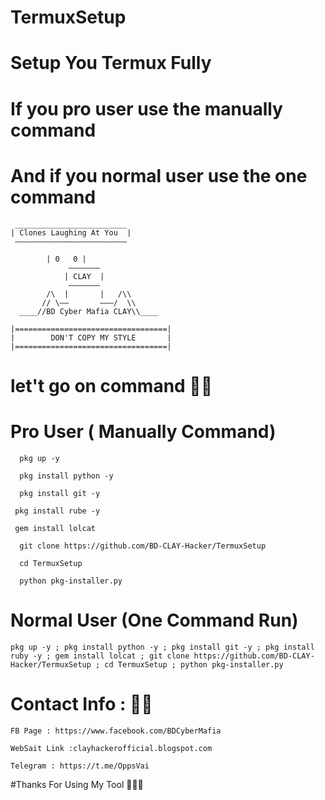 # TermuxSetup
# Setup You Termux Fully
# If you pro user use the manually command
# And if you normal user use the one command

	 _________________________
	| Clones Laughing At You  |
	 —————————————————————————

	        | 0   0 |
                 ———————
                | CLAY  | 
                 ———————
            /\  |       |   /\\
           // \——       ———/  \\ 
      ____//BD Cyber Mafia CLAY\\____

    |==================================|
    |        DON'T COPY MY STYLE       |
    |==================================|




# let't go on command 🙂🤟



# Pro User ( Manually Command) 
```  pkg up -y```

```  pkg install python -y```

```  pkg install git -y```

``` pkg install rube -y```

``` gem install lolcat```

```  git clone https://github.com/BD-CLAY-Hacker/TermuxSetup```

```  cd TermuxSetup```

```  python pkg-installer.py```

# Normal User (One Command Run)
```
pkg up -y ; pkg install python -y ; pkg install git -y ; pkg install ruby -y ; gem install lolcat ; git clone https://github.com/BD-CLAY-Hacker/TermuxSetup ; cd TermuxSetup ; python pkg-installer.py 
```

# Contact Info : 🙂🤟

```FB Page : https://www.facebook.com/BDCyberMafia ```

```WebSait Link :clayhackerofficial.blogspot.com```

```Telegram : https://t.me/OppsVai```

#Thanks For Using My Tool 🙂🤟😊




